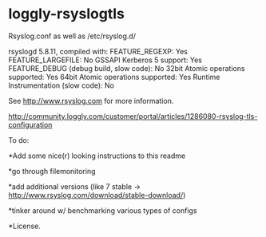 loggly-rsyslogtls
=================

Rsyslog.conf as well as /etc/rsyslog.d/ 


rsyslogd 5.8.11, compiled with:
	FEATURE_REGEXP:				Yes
	FEATURE_LARGEFILE:			No
	GSSAPI Kerberos 5 support:		Yes
	FEATURE_DEBUG (debug build, slow code):	No
	32bit Atomic operations supported:	Yes
	64bit Atomic operations supported:	Yes
	Runtime Instrumentation (slow code):	No

See http://www.rsyslog.com for more information.


http://community.loggly.com/customer/portal/articles/1286080-rsyslog-tls-configuration

To do:

*Add some nice(r) looking instructions to this readme

*go through filemonitoring

*add additional versions (like 7 stable -> http://www.rsyslog.com/download/stable-download/)

*tinker around w/ benchmarking various types of configs

*License. 

